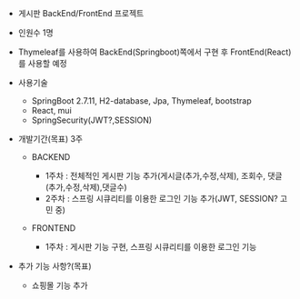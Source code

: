 * 게시판 BackEnd/FrontEnd 프로젝트

* 인원수 1명


* Thymeleaf를 사용하여 BackEnd(Springboot)쪽에서 구현 후 FrontEnd(React)를 사용할 예정

* 사용기술
  * SpringBoot 2.7.11, H2-database, Jpa, Thymeleaf, bootstrap
  * React, mui
  * SpringSecurity(JWT?,SESSION)


* 개발기간(목표) 3주
  * BACKEND
    * 1주차 : 전체적인 게시판 기능 추가(게시글(추가,수정,삭제), 조회수, 댓글(추가,수정,삭제),댓글수)
    * 2주차 : 스프링 시큐리티를 이용한 로그인 기능 추가(JWT, SESSION? 고민 중)


  * FRONTEND
    * 1주차 : 게시판 기능 구현,  스프링 시큐리티를 이용한 로그인 기능


* 추가 기능 사항?(목표)
  * 쇼핑몰 기능 추가
